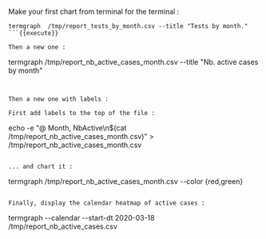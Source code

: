 Make your first chart from terminal for the terminal :

```
termgraph  /tmp/report_tests_by_month.csv --title "Tests by month."
```{{execute}}

Then a new one :

```
termgraph  /tmp/report_nb_active_cases_month.csv --title "Nb. active cases by month"
```{{execute}}


Then a new one with labels :

First add labels to the top of the file :

```
echo -e "@ Month, NbActive\n$(cat /tmp/report_nb_active_cases_month.csv)" > /tmp/report_nb_active_cases_month.csv
```{{execute}}

... and chart it :

```
termgraph /tmp/report_nb_active_cases_month.csv --color {red,green}
```{{execute}} 
 
Finally, display the calendar heatmap of active cases :

``` 
termgraph --calendar --start-dt 2020-03-18 /tmp/report_nb_active_cases.csv
```{{execute}}